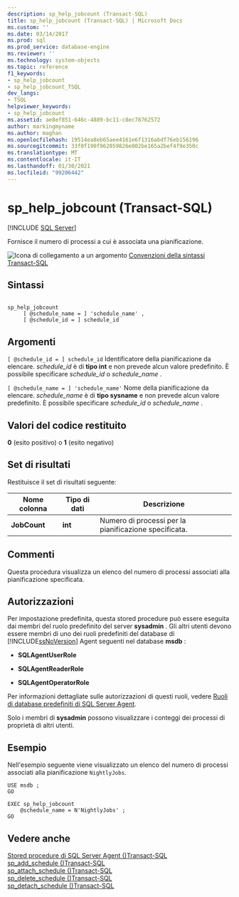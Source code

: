 ```yaml
---
description: sp_help_jobcount (Transact-SQL)
title: sp_help_jobcount (Transact-SQL) | Microsoft Docs
ms.custom: ''
ms.date: 03/14/2017
ms.prod: sql
ms.prod_service: database-engine
ms.reviewer: ''
ms.technology: system-objects
ms.topic: reference
f1_keywords:
- sp_help_jobcount
- sp_help_jobcount_TSQL
dev_langs:
- TSQL
helpviewer_keywords:
- sp_help_jobcount
ms.assetid: ae8ef851-646c-4889-bc11-c8ec78762572
author: markingmyname
ms.author: maghan
ms.openlocfilehash: 19514ea8eb65aee4161e6f1316abdf76eb156196
ms.sourcegitcommit: 33f0f190f962059826e002be165a2bef4f9e350c
ms.translationtype: MT
ms.contentlocale: it-IT
ms.lasthandoff: 01/30/2021
ms.locfileid: "99206442"
---
```

# <a name="sp_help_jobcount-transact-sql"></a>sp_help_jobcount (Transact-SQL)
[!INCLUDE [SQL Server](../../includes/applies-to-version/sqlserver.md)]

  Fornisce il numero di processi a cui è associata una pianificazione.  
  
 ![Icona di collegamento a un argomento](../../database-engine/configure-windows/media/topic-link.gif "Icona di collegamento a un argomento") [Convenzioni della sintassi Transact-SQL](../../t-sql/language-elements/transact-sql-syntax-conventions-transact-sql.md)  
  
## <a name="syntax"></a>Sintassi  
  
```  
  
sp_help_jobcount   
     [ @schedule_name = ] 'schedule_name' ,  
     [ @schedule_id = ] schedule_id   
```  
  
## <a name="arguments"></a>Argomenti  
`[ @schedule_id = ] schedule_id` Identificatore della pianificazione da elencare. *schedule_id* è di **tipo int** e non prevede alcun valore predefinito. È possibile specificare *schedule_id* o *schedule_name* .  
  
`[ @schedule_name = ] 'schedule_name'` Nome della pianificazione da elencare. *schedule_name* è di **tipo sysname** e non prevede alcun valore predefinito. È possibile specificare *schedule_id* o *schedule_name* .  
  
## <a name="return-code-values"></a>Valori del codice restituito  
 **0** (esito positivo) o **1** (esito negativo)  
  
## <a name="result-sets"></a>Set di risultati  
 Restituisce il set di risultati seguente:  
  
|Nome colonna|Tipo di dati|Descrizione|  
|-----------------|---------------|-----------------|  
|**JobCount**|**int**|Numero di processi per la pianificazione specificata.|  
  
## <a name="remarks"></a>Commenti  
 Questa procedura visualizza un elenco del numero di processi associati alla pianificazione specificata.  
  
## <a name="permissions"></a>Autorizzazioni  
 Per impostazione predefinita, questa stored procedure può essere eseguita dai membri del ruolo predefinito del server **sysadmin** . Gli altri utenti devono essere membri di uno dei ruoli predefiniti del database di [!INCLUDE[ssNoVersion](../../includes/ssnoversion-md.md)] Agent seguenti nel database **msdb** :  
  
-   **SQLAgentUserRole**  
  
-   **SQLAgentReaderRole**  
  
-   **SQLAgentOperatorRole**  
  
 Per informazioni dettagliate sulle autorizzazioni di questi ruoli, vedere [Ruoli di database predefiniti di SQL Server Agent](../../ssms/agent/sql-server-agent-fixed-database-roles.md).  
  
 Solo i membri di **sysadmin** possono visualizzare i conteggi dei processi di proprietà di altri utenti.  
  
## <a name="examples"></a>Esempio  
 Nell'esempio seguente viene visualizzato un elenco del numero di processi associati alla pianificazione `NightlyJobs`.  
  
```  
USE msdb ;  
GO  
  
EXEC sp_help_jobcount  
    @schedule_name = N'NightlyJobs' ;  
GO  
```  
  
## <a name="see-also"></a>Vedere anche  
 [Stored procedure di SQL Server Agent &#40;&#41;Transact-SQL ](../../relational-databases/system-stored-procedures/sql-server-agent-stored-procedures-transact-sql.md)   
 [sp_add_schedule &#40;&#41;Transact-SQL ](../../relational-databases/system-stored-procedures/sp-add-schedule-transact-sql.md)   
 [sp_attach_schedule &#40;&#41;Transact-SQL ](../../relational-databases/system-stored-procedures/sp-attach-schedule-transact-sql.md)   
 [sp_delete_schedule &#40;&#41;Transact-SQL ](../../relational-databases/system-stored-procedures/sp-delete-schedule-transact-sql.md)   
 [sp_detach_schedule &#40;&#41;Transact-SQL ](../../relational-databases/system-stored-procedures/sp-detach-schedule-transact-sql.md)  
  
  
